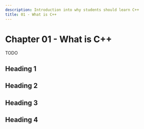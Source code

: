 ```yaml
---
description: Introduction into why students should learn C++
title: 01 - What is C++
---
```


# Chapter 01 - What is C++

TODO


## Heading 1

## Heading 2

## Heading 3

## Heading 4